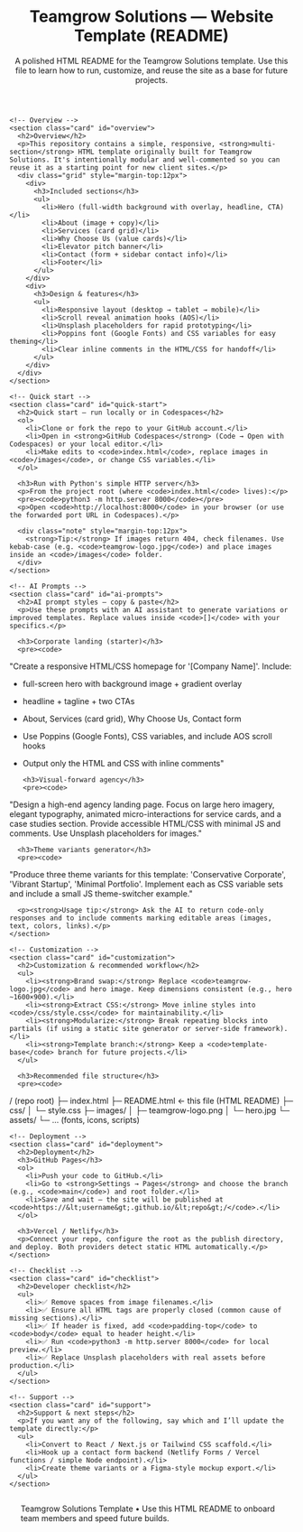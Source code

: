 
  <header>
    <div class="wrap">
      <h1>Teamgrow Solutions — Website Template (README)</h1>
      <p class="lead">A polished HTML README for the Teamgrow Solutions template. Use this file to learn how to run, customize, and reuse the site as a base for future projects.</p>
    </div>
  </header>

  <main class="wrap" role="main">

    <!-- Overview -->
    <section class="card" id="overview">
      <h2>Overview</h2>
      <p>This repository contains a simple, responsive, <strong>multi-section</strong> HTML template originally built for Teamgrow Solutions. It's intentionally modular and well-commented so you can reuse it as a starting point for new client sites.</p>
      <div class="grid" style="margin-top:12px">
        <div>
          <h3>Included sections</h3>
          <ul>
            <li>Hero (full-width background with overlay, headline, CTA)</li>
            <li>About (image + copy)</li>
            <li>Services (card grid)</li>
            <li>Why Choose Us (value cards)</li>
            <li>Elevator pitch banner</li>
            <li>Contact (form + sidebar contact info)</li>
            <li>Footer</li>
          </ul>
        </div>
        <div>
          <h3>Design & features</h3>
          <ul>
            <li>Responsive layout (desktop → tablet → mobile)</li>
            <li>Scroll reveal animation hooks (AOS)</li>
            <li>Unsplash placeholders for rapid prototyping</li>
            <li>Poppins font (Google Fonts) and CSS variables for easy theming</li>
            <li>Clear inline comments in the HTML/CSS for handoff</li>
          </ul>
        </div>
      </div>
    </section>

    <!-- Quick start -->
    <section class="card" id="quick-start">
      <h2>Quick start — run locally or in Codespaces</h2>
      <ol>
        <li>Clone or fork the repo to your GitHub account.</li>
        <li>Open in <strong>GitHub Codespaces</strong> (Code → Open with Codespaces) or your local editor.</li>
        <li>Make edits to <code>index.html</code>, replace images in <code>/images</code>, or change CSS variables.</li>
      </ol>

      <h3>Run with Python's simple HTTP server</h3>
      <p>From the project root (where <code>index.html</code> lives):</p>
      <pre><code>python3 -m http.server 8000</code></pre>
      <p>Open <code>http://localhost:8000</code> in your browser (or use the forwarded port URL in Codespaces).</p>

      <div class="note" style="margin-top:12px">
        <strong>Tip:</strong> If images return 404, check filenames. Use kebab-case (e.g. <code>teamgrow-logo.jpg</code>) and place images inside an <code>/images</code> folder.
      </div>
    </section>

    <!-- AI Prompts -->
    <section class="card" id="ai-prompts">
      <h2>AI prompt styles — copy & paste</h2>
      <p>Use these prompts with an AI assistant to generate variations or improved templates. Replace values inside <code>[]</code> with your specifics.</p>

      <h3>Corporate landing (starter)</h3>
      <pre><code>
"Create a responsive HTML/CSS homepage for '[Company Name]'. Include:
- full-screen hero with background image + gradient overlay
- headline + tagline + two CTAs
- About, Services (card grid), Why Choose Us, Contact form
- Use Poppins (Google Fonts), CSS variables, and include AOS scroll hooks
- Output only the HTML and CSS with inline comments"
</code></pre>

      <h3>Visual-forward agency</h3>
      <pre><code>
"Design a high-end agency landing page. Focus on large hero imagery, elegant typography, animated micro-interactions for service cards, and a case studies section. Provide accessible HTML/CSS with minimal JS and comments. Use Unsplash placeholders for images."
</code></pre>

      <h3>Theme variants generator</h3>
      <pre><code>
"Produce three theme variants for this template: 'Conservative Corporate', 'Vibrant Startup', 'Minimal Portfolio'. Implement each as CSS variable sets and include a small JS theme-switcher example."
</code></pre>

      <p><strong>Usage tip:</strong> Ask the AI to return code-only responses and to include comments marking editable areas (images, text, colors, links).</p>
    </section>

    <!-- Customization -->
    <section class="card" id="customization">
      <h2>Customization & recommended workflow</h2>
      <ul>
        <li><strong>Brand swap:</strong> Replace <code>teamgrow-logo.jpg</code> and hero image. Keep dimensions consistent (e.g., hero ~1600×900).</li>
        <li><strong>Extract CSS:</strong> Move inline styles into <code>/css/style.css</code> for maintainability.</li>
        <li><strong>Modularize:</strong> Break repeating blocks into partials (if using a static site generator or server-side framework).</li>
        <li><strong>Template branch:</strong> Keep a <code>template-base</code> branch for future projects.</li>
      </ul>

      <h3>Recommended file structure</h3>
      <pre><code>
/ (repo root)
├─ index.html
├─ README.html    ← this file (HTML README)
├─ css/
│  └─ style.css
├─ images/
│  ├─ teamgrow-logo.png
│  └─ hero.jpg
└─ assets/
   └─ ... (fonts, icons, scripts)
</code></pre>
    </section>

    <!-- Deployment -->
    <section class="card" id="deployment">
      <h2>Deployment</h2>
      <h3>GitHub Pages</h3>
      <ol>
        <li>Push your code to GitHub.</li>
        <li>Go to <strong>Settings → Pages</strong> and choose the branch (e.g., <code>main</code>) and root folder.</li>
        <li>Save and wait — the site will be published at <code>https://&lt;username&gt;.github.io/&lt;repo&gt;/</code>.</li>
      </ol>

      <h3>Vercel / Netlify</h3>
      <p>Connect your repo, configure the root as the publish directory, and deploy. Both providers detect static HTML automatically.</p>
    </section>

    <!-- Checklist -->
    <section class="card" id="checklist">
      <h2>Developer checklist</h2>
      <ul>
        <li>✅ Remove spaces from image filenames.</li>
        <li>✅ Ensure all HTML tags are properly closed (common cause of missing sections).</li>
        <li>✅ If header is fixed, add <code>padding-top</code> to <code>body</code> equal to header height.</li>
        <li>✅ Run <code>python3 -m http.server 8000</code> for local preview.</li>
        <li>✅ Replace Unsplash placeholders with real assets before production.</li>
      </ul>
    </section>

    <!-- Support -->
    <section class="card" id="support">
      <h2>Support & next steps</h2>
      <p>If you want any of the following, say which and I’ll update the template directly:</p>
      <ul>
        <li>Convert to React / Next.js or Tailwind CSS scaffold.</li>
        <li>Hook up a contact form backend (Netlify Forms / Vercel functions / simple Node endpoint).</li>
        <li>Create theme variants or a Figma-style mockup export.</li>
      </ul>
    </section>

  </main>

  <footer>
    <div style="max-width:980px;margin:0 auto;padding:14px 20px;color:var(--muted)">
      Teamgrow Solutions Template • Use this HTML README to onboard team members and speed future builds.
    </div>
  </footer>
</body>
</html>
